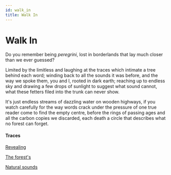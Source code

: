 ```yaml
---
id: walk_in
title: Walk In
---
```


# Walk In

Do you remember being _peregrini_,
lost in borderlands that lay much closer
than we ever guessed?

Limited by the limitless and laughing
at the traces which intimate
a tree behind each word;
winding back to all the sounds
it was before, and the way we spoke them,
you and I, rooted in dark earth;
reaching up to endless sky and drawing
a few drops of sunlight to suggest
what sound cannot, what these fetters
filed into the trunk can never show.

It's just endless streams of dazzling water
on wooden highways, if you watch carefully
for the way words crack under
the pressure of one true reader
come to find the empty centre,
before the rings of passing ages
and all the carbon copies we discarded,
each death a circle that describes
what no forest can forget.

#### Traces

[Revealing](https://e360.yale.edu/features/listening-to-nature-the-emerging-field-of-bioacoustics)

[The forest's](https://www.brainpickings.org/2018/10/11/archie-f-wilson-wood-specimens/)

[Natural sounds](https://youtu.be/ZPkPTSS7OiI?t=1818 "Pandit Ravi Shankar & Ustad All Rakha")


